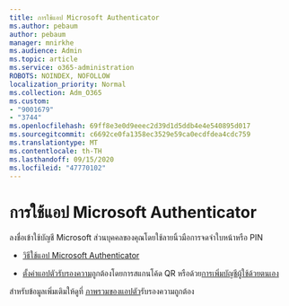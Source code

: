 ```yaml
---
title: การใช้แอป Microsoft Authenticator
ms.author: pebaum
author: pebaum
manager: mnirkhe
ms.audience: Admin
ms.topic: article
ms.service: o365-administration
ROBOTS: NOINDEX, NOFOLLOW
localization_priority: Normal
ms.collection: Adm_O365
ms.custom:
- "9001679"
- "3744"
ms.openlocfilehash: 69ff8e3e0d9eeec2d39d1d5ddb4e4e540895d017
ms.sourcegitcommit: c6692ce0fa1358ec3529e59ca0ecdfdea4cdc759
ms.translationtype: MT
ms.contentlocale: th-TH
ms.lasthandoff: 09/15/2020
ms.locfileid: "47770102"
---
```

# <a name="using-the-microsoft-authenticator-app"></a>การใช้แอป Microsoft Authenticator

ลงชื่อเข้าใช้บัญชี Microsoft ส่วนบุคคลของคุณโดยใช้ลายนิ้วมือการจดจำใบหน้าหรือ PIN

- [วิธีใช้แอป Microsoft Authenticator](https://support.microsoft.com/help/4026727/microsoft-account-how-to-use-the-microsoft-authenticator-app) 

- [ตั้งค่าแอปตัวรับรองความ](https://docs.microsoft.com/azure/active-directory/user-help/security-info-setup-auth-app)ถูกต้องโดยการสแกนโค้ด QR หรือด้วย[การเพิ่มบัญชีผู้ใช้ด้วยตนเอง](https://docs.microsoft.com/azure/active-directory/user-help/user-help-auth-app-add-account-manual)  

สำหรับข้อมูลเพิ่มเติมให้ดูที่ [ภาพรวมของแอปตัว](https://docs.microsoft.com/azure/active-directory/user-help/user-help-auth-app-overview)รับรองความถูกต้อง
